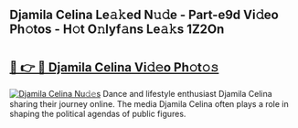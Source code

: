 ## Djamila Celina Le𝚊𝚔ed N𝚞𝚍e - Part-e9d Vi𝚍eo Ph𝚘tos - H𝚘t O𝚗lyf𝚊ns Le𝚊𝚔s 1Z2On

# <h2><a href="http://hf3ovij.feru.top/?c=Djamila+Celina">🔗 👉 🔴 Djamila Celina Vi𝚍𝚎o Ph𝚘t𝚘𝚜</a></h2>

[![Djamila Celina Nu𝚍𝚎s](https://i.imgur.com/0TWrTi3.gif)](http://hf3ovij.feru.top/?c=Djamila+Celina)
Dance and lifestyle enthusiast Djamila Celina sharing their journey online. The media Djamila Celina often plays a role in shaping the political agendas of public figures. 
